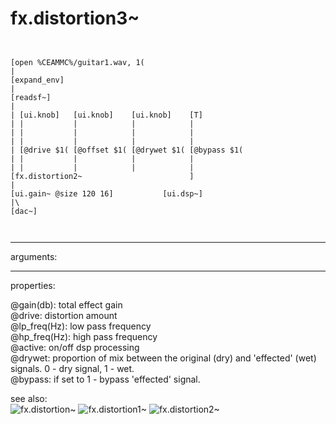 # fx.distortion3~

```


[open %CEAMMC%/guitar1.wav, 1(
|
[expand_env]
|
[readsf~]
|
| [ui.knob]   [ui.knob]    [ui.knob]    [T]
| |           |            |            |
| |           |            |            |
| |           |            |            |
| [@drive $1( [@offset $1( [@drywet $1( [@bypass $1(
| |           |            |            |
| |           |            |            |
[fx.distortion2~                        ]
|
[ui.gain~ @size 120 16]           [ui.dsp~]
|\
[dac~]

            
```
---
arguments:


---
properties:

@gain(db): total effect gain<br>
@drive: distortion
            amount<br>
@lp_freq(Hz): low pass frequency<br>
@hp_freq(Hz): high pass frequency<br>
@active: on/off dsp
            processing<br>
@drywet: proportion
            of mix between the original (dry) and &#39;effected&#39; (wet) signals. 0 - dry signal, 1 -
            wet.<br>
@bypass: if set to 1 - bypass
            &#39;effected&#39; signal.<br>

see also:<br>
![fx.distortion~]("img/object_fx.distortion~.png")
![fx.distortion1~]("img/object_fx.distortion1~.png")
![fx.distortion2~]("img/object_fx.distortion2~.png")
